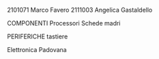 2101071 Marco Favero 
2111003 Angelica Gastaldello

COMPONENTI
Processori
Schede madri

PERIFERICHE
tastiere

Elettronica Padovana
